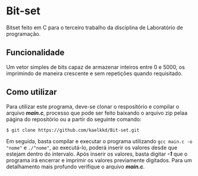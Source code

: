 # Bit-set
Bitset feito em C para o terceiro trabalho da disciplina de Laboratório de programação.

## Funcionalidade
Um vetor simples de bits capaz de armazenar inteiros entre 0 e 5000, os imprimindo de maneira crescente e sem repetições quando requisitado.

## Como utilizar
Para utilizar este programa, deve-se clonar o respositório e compilar o arquivo ***main.c***, processo que pode ser feito baixando o arquivo zip pelaa página do repositório ou a partir do seguinte comando: 

`$ git clone https://github.com/kaelkkd/Bit-set.git`

Em seguida, basta compilar e executar o programa utilizando `gcc main.c -o "nome"` e `./"nome"`, ao executá-lo, poderá inserir os valores desde que estejam dentro do intervalo. Após inserir os valores, basta digitar ***-1*** que o programa irá encerrar e imprimir os valores previamente digitados. Para um detalhamento mais profundo verifique o arquivo ***main.c***.
